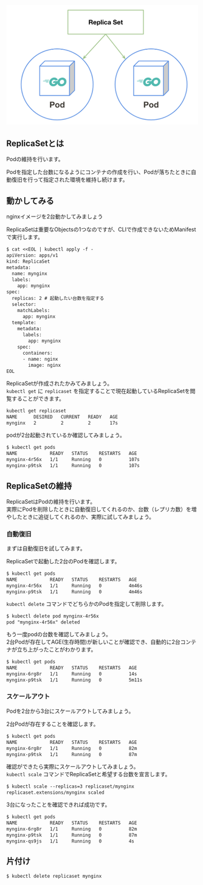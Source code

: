 ![replicaset](imgs/replicaset.png)

## ReplicaSetとは
Podの維持を行います。

Podを指定した台数になるようにコンテナの作成を行い、Podが落ちたときに自動復旧を行って指定された環境を維持し続けます。

## 動かしてみる
nginxイメージを2台動かしてみましょう

ReplicaSetは重要なObjectsの1つなのですが、CLIで作成できないためManifestで実行します。
```console
$ cat <<EOL | kubectl apply -f -
apiVersion: apps/v1
kind: ReplicaSet
metadata:
  name: mynginx
  labels:
    app: mynginx
spec:
  replicas: 2 # 起動したい台数を指定する
  selector:
    matchLabels:
      app: mynginx
  template:
    metadata:
      labels:
        app: mynginx
    spec:
      containers:
      - name: nginx
        image: nginx
EOL
```

ReplicaSetが作成されたかみてみましょう。  
`kubectl get` に `replicaset` を指定することで現在起動しているReplicaSetを閲覧することができます。
```console
kubectl get replicaset
NAME      DESIRED   CURRENT   READY   AGE
mynginx   2         2         2       17s
```

podが2台起動されているか確認してみましょう。  
```
$ kubectl get pods
NAME            READY   STATUS    RESTARTS   AGE
mynginx-4r56x   1/1     Running   0          107s
mynginx-p9tsk   1/1     Running   0          107s
```

## ReplicaSetの維持
ReplicaSetはPodの維持を行います。  
実際にPodを削除したときに自動復旧してくれるのか、台数（レプリカ数）を増やしたときに追従してくれるのか、実際に試してみましょう。

### 自動復旧
まずは自動復旧を試してみます。  

ReplicaSetで起動した2台のPodを確認します。
```console
$ kubectl get pods
NAME            READY   STATUS    RESTARTS   AGE
mynginx-4r56x   1/1     Running   0          4m46s
mynginx-p9tsk   1/1     Running   0          4m46s
```

`kubectl delete` コマンドでどちらかのPodを指定して削除します。
```console
$ kubectl delete pod mynginx-4r56x
pod "mynginx-4r56x" deleted
```

もう一度podの台数を確認してみましょう。  
2台Podが存在してAGE(生存時間)が新しいことが確認でき、自動的に2台コンテナが立ち上がったことがわかります。
```console
$ kubectl get pods
NAME            READY   STATUS    RESTARTS   AGE
mynginx-6rg8r   1/1     Running   0          14s
mynginx-p9tsk   1/1     Running   0          5m11s
```

### スケールアウト
Podを2台から3台にスケールアウトしてみましょう。

2台Podが存在することを確認します。
```console
$ kubectl get pods
NAME            READY   STATUS    RESTARTS   AGE
mynginx-6rg8r   1/1     Running   0          82m
mynginx-p9tsk   1/1     Running   0          87m
```

確認ができたら実際にスケールアウトしてみましょう。  
`kubectl scale` コマンドでReplicaSetと希望する台数を宣言します。
```console
$ kubectl scale --replicas=3 replicaset/mynginx
replicaset.extensions/mynginx scaled
```

3台になったことを確認できれば成功です。
```console
$ kubectl get pods
NAME            READY   STATUS    RESTARTS   AGE
mynginx-6rg8r   1/1     Running   0          82m
mynginx-p9tsk   1/1     Running   0          87m
mynginx-qs9js   1/1     Running   0          4s
```

## 片付け
```
$ kubectl delete replicaset mynginx
```
